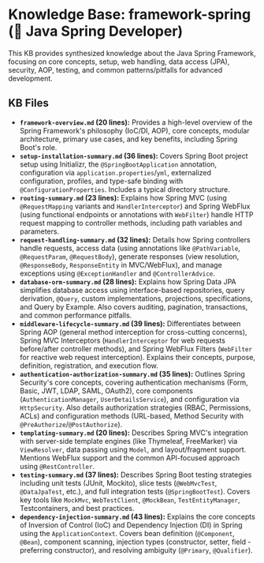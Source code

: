 # Knowledge Base: framework-spring (🍃 Java Spring Developer)

This KB provides synthesized knowledge about the Java Spring Framework, focusing on core concepts, setup, web handling, data access (JPA), security, AOP, testing, and common patterns/pitfalls for advanced development.

## KB Files

*   **`framework-overview.md` (20 lines):** Provides a high-level overview of the Spring Framework's philosophy (IoC/DI, AOP), core concepts, modular architecture, primary use cases, and key benefits, including Spring Boot's role.
*   **`setup-installation-summary.md` (36 lines):** Covers Spring Boot project setup using Initializr, the `@SpringBootApplication` annotation, configuration via `application.properties`/`yml`, externalized configuration, profiles, and type-safe binding with `@ConfigurationProperties`. Includes a typical directory structure.
*   **`routing-summary.md` (23 lines):** Explains how Spring MVC (using `@RequestMapping` variants and `HandlerInterceptor`) and Spring WebFlux (using functional endpoints or annotations with `WebFilter`) handle HTTP request mapping to controller methods, including path variables and parameters.
*   **`request-handling-summary.md` (32 lines):** Details how Spring controllers handle requests, access data (using annotations like `@PathVariable`, `@RequestParam`, `@RequestBody`), generate responses (view resolution, `@ResponseBody`, `ResponseEntity` in MVC/WebFlux), and manage exceptions using `@ExceptionHandler` and `@ControllerAdvice`.
*   **`database-orm-summary.md` (28 lines):** Explains how Spring Data JPA simplifies database access using interface-based repositories, query derivation, `@Query`, custom implementations, projections, specifications, and Query by Example. Also covers auditing, pagination, transactions, and common performance pitfalls.
*   **`middleware-lifecycle-summary.md` (39 lines):** Differentiates between Spring AOP (general method interception for cross-cutting concerns), Spring MVC Interceptors (`HandlerInterceptor` for web requests before/after controller methods), and Spring WebFlux Filters (`WebFilter` for reactive web request interception). Explains their concepts, purpose, definition, registration, and execution flow.
*   **`authentication-authorization-summary.md` (35 lines):** Outlines Spring Security's core concepts, covering authentication mechanisms (Form, Basic, JWT, LDAP, SAML, OAuth2), core components (`AuthenticationManager`, `UserDetailsService`), and configuration via `HttpSecurity`. Also details authorization strategies (RBAC, Permissions, ACLs) and configuration methods (URL-based, Method Security with `@PreAuthorize`/`@PostAuthorize`).
*   **`templating-summary.md` (20 lines):** Describes Spring MVC's integration with server-side template engines (like Thymeleaf, FreeMarker) via `ViewResolver`, data passing using `Model`, and layout/fragment support. Mentions WebFlux support and the common API-focused approach using `@RestController`.
*   **`testing-summary.md` (37 lines):** Describes Spring Boot testing strategies including unit tests (JUnit, Mockito), slice tests (`@WebMvcTest`, `@DataJpaTest`, etc.), and full integration tests (`@SpringBootTest`). Covers key tools like `MockMvc`, `WebTestClient`, `@MockBean`, `TestEntityManager`, Testcontainers, and best practices.
*   **`dependency-injection-summary.md` (43 lines):** Explains the core concepts of Inversion of Control (IoC) and Dependency Injection (DI) in Spring using the `ApplicationContext`. Covers bean definition (`@Component`, `@Bean`), component scanning, injection types (constructor, setter, field - preferring constructor), and resolving ambiguity (`@Primary`, `@Qualifier`).